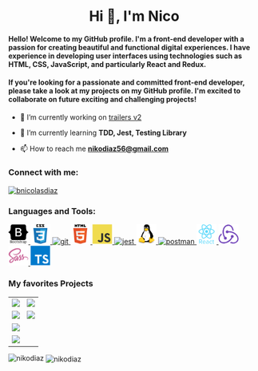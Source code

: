 <h1 align="center">Hi 👋, I'm Nico</h1>
<h4>Hello! Welcome to my GitHub profile. I'm a front-end developer with a passion for creating beautiful and functional digital experiences. I have experience in developing user interfaces using technologies such as HTML, CSS, JavaScript, and particularly React and Redux.</h4>
<h4>If you're looking for a passionate and committed front-end developer, please take a look at my projects on my GitHub profile. I'm excited to collaborate on future exciting and challenging projects!</h4>

- 🔭 I’m currently working on [trailers v2](https://github.com/nikodiaz/movie-app/tree/develop)

- 🌱 I’m currently learning **TDD, Jest, Testing Library**

- 📫 How to reach me **nikodiaz56@gmail.com**

<h3 align="left">Connect with me:</h3>
<p align="left">
<a href="https://linkedin.com/in/bnicolasdiaz" target="blank"><img align="center" src="https://raw.githubusercontent.com/rahuldkjain/github-profile-readme-generator/master/src/images/icons/Social/linked-in-alt.svg" alt="bnicolasdiaz" height="30" width="40" /></a>
</p>

<h3 align="left">Languages and Tools:</h3>
<p align="left"> <a href="https://getbootstrap.com" target="_blank" rel="noreferrer"> <img src="https://raw.githubusercontent.com/devicons/devicon/master/icons/bootstrap/bootstrap-plain-wordmark.svg" alt="bootstrap" width="40" height="40"/> </a> <a href="https://www.w3schools.com/css/" target="_blank" rel="noreferrer"> <img src="https://raw.githubusercontent.com/devicons/devicon/master/icons/css3/css3-original-wordmark.svg" alt="css3" width="40" height="40"/> </a> <a href="https://git-scm.com/" target="_blank" rel="noreferrer"> <img src="https://www.vectorlogo.zone/logos/git-scm/git-scm-icon.svg" alt="git" width="40" height="40"/> </a> <a href="https://www.w3.org/html/" target="_blank" rel="noreferrer"> <img src="https://raw.githubusercontent.com/devicons/devicon/master/icons/html5/html5-original-wordmark.svg" alt="html5" width="40" height="40"/> </a> <a href="https://developer.mozilla.org/en-US/docs/Web/JavaScript" target="_blank" rel="noreferrer"> <img src="https://raw.githubusercontent.com/devicons/devicon/master/icons/javascript/javascript-original.svg" alt="javascript" width="40" height="40"/> </a> <a href="https://jestjs.io" target="_blank" rel="noreferrer"> <img src="https://www.vectorlogo.zone/logos/jestjsio/jestjsio-icon.svg" alt="jest" width="40" height="40"/> </a> <a href="https://www.linux.org/" target="_blank" rel="noreferrer"> <img src="https://raw.githubusercontent.com/devicons/devicon/master/icons/linux/linux-original.svg" alt="linux" width="40" height="40"/> </a> <a href="https://postman.com" target="_blank" rel="noreferrer"> <img src="https://www.vectorlogo.zone/logos/getpostman/getpostman-icon.svg" alt="postman" width="40" height="40"/> </a> <a href="https://reactjs.org/" target="_blank" rel="noreferrer"> <img src="https://raw.githubusercontent.com/devicons/devicon/master/icons/react/react-original-wordmark.svg" alt="react" width="40" height="40"/> </a> <a href="https://redux.js.org" target="_blank" rel="noreferrer"> <img src="https://raw.githubusercontent.com/devicons/devicon/master/icons/redux/redux-original.svg" alt="redux" width="40" height="40"/> </a> <a href="https://sass-lang.com" target="_blank" rel="noreferrer"> <img src="https://raw.githubusercontent.com/devicons/devicon/master/icons/sass/sass-original.svg" alt="sass" width="40" height="40"/> </a> <a href="https://www.typescriptlang.org/" target="_blank" rel="noreferrer"> <img src="https://raw.githubusercontent.com/devicons/devicon/master/icons/typescript/typescript-original.svg" alt="typescript" width="40" height="40"/> </a> </p>

<h3>My favorites Projects</h3>

<table>
  <!--HEADER-->
   <tr>
    <th>
     <a href='https://github.com/nikodiaz/movie-app'>
      <img src='https://user-images.githubusercontent.com/20620395/218196761-a7488a60-1fcd-4dee-9003-66ea6277cdff.png' width='500px' />
      </a>
    </th>
     <th>
     <a href='https://github.com/nikodiaz/app-estudiantes'>
      <img src='https://github.com/nikodiaz/app-estudiantes/raw/main/public/assets/images/appstudents.png' width='500px' />
      </a>
    </th>
  </tr>
  <!--BODY-->
    <tr>
      <td>
        <a href='https://github.com/nikodiaz/movie-app'>
         <img src='https://github-readme-stats.vercel.app/api/pin/?username=nikodiaz&repo=movie-app&theme=tokyonight' width='500px' />
    </a>
      </td>
      <td>
        <a href='https://github.com/nikodiaz/app-estudiantes'>
         <img src='https://github-readme-stats.vercel.app/api/pin/?username=nikodiaz&repo=app-estudiantes&theme=tokyonight' width='500px' />
    </a>
      </td>
    </tr>
  <!--HEADER-->
    <tr>
      <td>
        <a href='https://github.com/nikodiaz/countries'>
         <img src='https://user-images.githubusercontent.com/20620395/220763409-c96bcafd-d8c6-4fa4-b30d-0909cadce3d6.png' width='500px' />
    </a>
      </td>
    </tr>
  <!--BODY-->
  <tr>
      <td>
        <a href='https://github.com/nikodiaz/countries'>
         <img src='https://github-readme-stats.vercel.app/api/pin/?username=nikodiaz&repo=countries&theme=tokyonight' width='500px' />
    </a>
      </td>
    </tr>

 </table>

<p><img align="left" src="https://github-readme-stats.vercel.app/api/top-langs?username=nikodiaz&count_private=true&show_icons=true&theme=tokyonight&locale=en&layout=compact" alt="nikodiaz" /></p>

<p>&nbsp;<img align="center" src="https://github-readme-stats.vercel.app/api?username=nikodiaz&count_private=true&show_icons=true&theme=tokyonight&locale=en" alt="nikodiaz" /></p>
